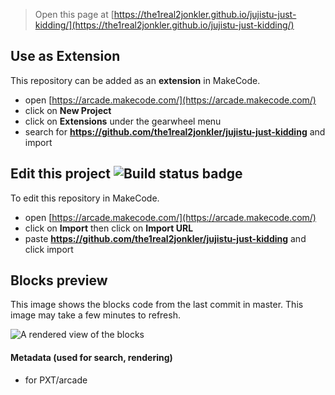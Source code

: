  


> Open this page at [https://the1real2jonkler.github.io/jujistu-just-kidding/](https://the1real2jonkler.github.io/jujistu-just-kidding/)

## Use as Extension

This repository can be added as an **extension** in MakeCode.

* open [https://arcade.makecode.com/](https://arcade.makecode.com/)
* click on **New Project**
* click on **Extensions** under the gearwheel menu
* search for **https://github.com/the1real2jonkler/jujistu-just-kidding** and import

## Edit this project ![Build status badge](https://github.com/the1real2jonkler/jujistu-just-kidding/workflows/MakeCode/badge.svg)

To edit this repository in MakeCode.

* open [https://arcade.makecode.com/](https://arcade.makecode.com/)
* click on **Import** then click on **Import URL**
* paste **https://github.com/the1real2jonkler/jujistu-just-kidding** and click import

## Blocks preview

This image shows the blocks code from the last commit in master.
This image may take a few minutes to refresh.

![A rendered view of the blocks](https://github.com/the1real2jonkler/jujistu-just-kidding/raw/master/.github/makecode/blocks.png)

#### Metadata (used for search, rendering)

* for PXT/arcade
<script src="https://makecode.com/gh-pages-embed.js"></script><script>makeCodeRender("{{ site.makecode.home_url }}", "{{ site.github.owner_name }}/{{ site.github.repository_name }}");</script>
